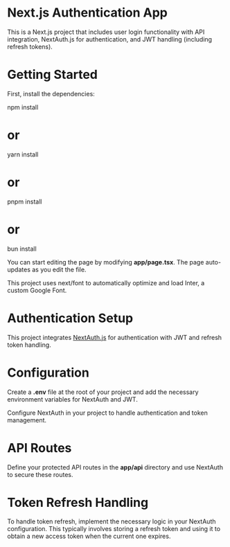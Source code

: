 # Next.js Authentication App
This is a Next.js project that includes user login functionality with API integration, NextAuth.js for authentication, and JWT handling (including refresh tokens).

# Getting Started
First, install the dependencies:

npm install
# or
yarn install
# or
pnpm install
# or
bun install

You can start editing the page by modifying **app/page.tsx**. The page auto-updates as you edit the file.

This project uses next/font to automatically optimize and load Inter, a custom Google Font.

# Authentication Setup
This project integrates [NextAuth.js](https://authjs.dev/) for authentication with JWT and refresh token handling.

# Configuration
Create a **.env** file at the root of your project and add the necessary environment variables for NextAuth and JWT.

Configure NextAuth in your project to handle authentication and token management.

# API Routes
Define your protected API routes in the **app/api** directory and use NextAuth to secure these routes.

# Token Refresh Handling
To handle token refresh, implement the necessary logic in your NextAuth configuration. This typically involves storing a refresh token and using it to obtain a new access token when the current one expires.

